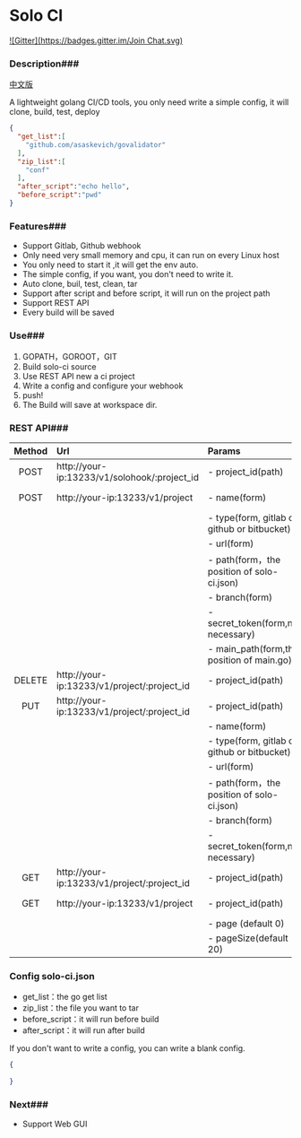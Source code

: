 # Solo CI

[![Gitter](https://badges.gitter.im/Join Chat.svg)](https://gitter.im/solo-ci/Lobby)

### Description###

[中文版](README-CN.md)

A lightweight golang CI/CD tools, you only need write a simple config, it will clone, build, test, deploy

```json
{
  "get_list":[
    "github.com/asaskevich/govalidator"
  ],
  "zip_list":[
    "conf"
  ],
  "after_script":"echo hello",
  "before_script":"pwd"
}
```

### Features###

- Support Gitlab, Github webhook
- Only need very small memory and cpu, it can run on every Linux host
- You only need to start it ,it will get the env auto.
- The simple config, if you want, you don't need to write it.
- Auto clone, buil, test, clean, tar
- Support after script and before script, it will run on the project path
- Support REST API
- Every build will be saved

### Use###

1. GOPATH，GOROOT，GIT
2. Build solo-ci source
3. Use REST API new a ci project
4. Write a config and configure your webhook
5. push!
6. The Build will save at workspace dir.

### REST API###

| Method | Url                                      | Params                                   | Description      |
| :----: | :--------------------------------------- | :--------------------------------------- | :--------------- |
|  POST  | http://your-ip:13233/v1/solohook/:project_id | - project_id(path)                       | Run Webhook      |
|  POST  | http://your-ip:13233/v1/project          | - name(form)                             | New a project    |
|        |                                          | - type(form, gitlab or github or bitbucket) |                  |
|        |                                          | - url(form)                              |                  |
|        |                                          | - path(form，the position of solo-ci.json) |                  |
|        |                                          | - branch(form)                           |                  |
|        |                                          | - secret_token(form,not necessary)       |                  |
|        |                                          | - main_path(form,the position of main.go) |                  |
| DELETE | http://your-ip:13233/v1/project/:project_id | - project_id(path)                       | Delete project   |
|  PUT   | http://your-ip:13233/v1/project/:project_id | - project_id(path)                       | Update Project   |
|        |                                          | - name(form)                             |                  |
|        |                                          | - type(form, gitlab or github or bitbucket) |                  |
|        |                                          | - url(form)                              |                  |
|        |                                          | - path(form，the position of solo-ci.json) |                  |
|        |                                          | - branch(form)                           |                  |
|        |                                          | - secret_token(form,not necessary)       |                  |
|  GET   | http://your-ip:13233/v1/project/:project_id | - project_id(path)                       | Get Project Info |
|  GET   | http://your-ip:13233/v1/project          | - project_id(path)                       | Get project list |
|        |                                          | - page (default 0)                       |                  |
|        |                                          | - pageSize(default 20)                   |                  |

### Config solo-ci.json

- get_list：the go get list
- zip_list：the file you want to tar
- before_script：it will run before build
- after_script：it will run after build

If you don't want to write a config, you can write a blank config.

```json
{
  
}
```

### Next###

- Support Web GUI